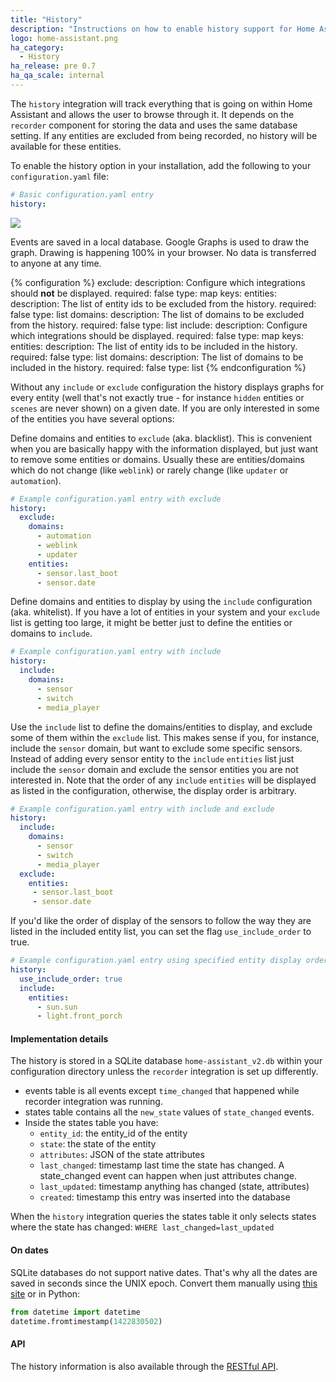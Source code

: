 ```yaml
---
title: "History"
description: "Instructions on how to enable history support for Home Assistant."
logo: home-assistant.png
ha_category:
  - History
ha_release: pre 0.7
ha_qa_scale: internal
---
```


The `history` integration will track everything that is going on within Home
Assistant and allows the user to browse through it. It depends on the `recorder`
component for storing the data and uses the same database setting.
If any entities are excluded from being recorded,
no history will be available for these entities.

To enable the history option in your installation,
add the following to your `configuration.yaml` file:

```yaml
# Basic configuration.yaml entry
history:
```

<p class='img'>
  <a href='{{site_root}}/images/screenshots/component_history_24h.png'>
    <img src='{{site_root}}/images/screenshots/component_history_24h.png' />
  </a>
</p>

<p class='note'>
Events are saved in a local database. Google Graphs is used to draw the graph.
Drawing is happening 100% in your browser. No data is transferred to anyone at any time.
</p>

{% configuration %}
exclude:
  description: Configure which integrations should **not** be displayed.
  required: false
  type: map
  keys:
    entities:
      description: The list of entity ids to be excluded from the history.
      required: false
      type: list
    domains:
      description: The list of domains to be excluded from the history.
      required: false
      type: list
include:
  description: Configure which integrations should be displayed.
  required: false
  type: map
  keys:
    entities:
      description: The list of entity ids to be included in the history.
      required: false
      type: list
    domains:
      description: The list of domains to be included in the history.
      required: false
      type: list
{% endconfiguration %}

Without any `include` or `exclude` configuration the history displays graphs for
 every entity (well that's not exactly true - for instance `hidden` entities or
 `scenes` are never shown) on a given date. If you are only interested in some
 of the entities you have several options:

Define domains and entities to `exclude` (aka. blacklist). This is convenient
when you are basically happy with the information displayed, but just want to
remove some entities or domains. Usually these are entities/domains which do not
change (like `weblink`) or rarely change (like `updater` or `automation`).

```yaml
# Example configuration.yaml entry with exclude
history:
  exclude:
    domains:
      - automation
      - weblink
      - updater
    entities:
      - sensor.last_boot
      - sensor.date
```

Define domains and entities to display by using the `include` configuration
(aka. whitelist). If you have a lot of entities in your system and your
`exclude` list is getting too large, it might be better just to define the
entities or domains to `include`.

```yaml
# Example configuration.yaml entry with include
history:
  include:
    domains:
      - sensor
      - switch
      - media_player
```

Use the `include` list to define the domains/entities to display, and exclude
some of them within the `exclude` list. This makes sense if you, for instance,
include the `sensor` domain, but want to exclude some specific sensors. Instead
of adding every sensor entity to the `include` `entities` list just include the
`sensor` domain and exclude the sensor entities you are not interested in.
Note that the order of any `include` `entities` will be displayed as listed in
the configuration, otherwise, the display order is arbitrary.

```yaml
# Example configuration.yaml entry with include and exclude
history:
  include:
    domains:
      - sensor
      - switch
      - media_player
  exclude:
    entities:
     - sensor.last_boot
     - sensor.date
```

If you'd like the order of display of the sensors to follow the way they are
listed in the included entity list,
you can set the flag `use_include_order` to true.

```yaml
# Example configuration.yaml entry using specified entity display order
history:
  use_include_order: true
  include:
    entities:
      - sun.sun
      - light.front_porch
```

#### Implementation details

The history is stored in a SQLite database `home-assistant_v2.db` within your
configuration directory unless the `recorder` integration is set up differently.

 - events table is all events except `time_changed` that happened while recorder integration was running.
 - states table contains all the `new_state` values of `state_changed` events.
 - Inside the states table you have:
   - `entity_id`: the entity_id of the entity
   - `state`: the state of the entity
   - `attributes`: JSON of the state attributes
   - `last_changed`: timestamp last time the state has changed. A state_changed event can happen when just attributes change.
   - `last_updated`: timestamp anything has changed (state, attributes)
   - `created`: timestamp this entry was inserted into the database

When the `history` integration queries the states table it only selects states
where the state has changed: `WHERE last_changed=last_updated`

#### On dates

SQLite databases do not support native dates. That's why all the dates are saved
in seconds since the UNIX epoch. Convert them manually using
[this site](https://www.epochconverter.com/) or in Python:

```python
from datetime import datetime
datetime.fromtimestamp(1422830502)
```

#### API

The history information is also available through the
[RESTful API](/developers/rest_api/#get-apihistory).
